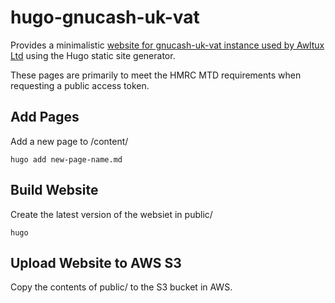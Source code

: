 # hugo-gnucash-uk-vat
Provides a minimalistic [website for gnucash-uk-vat instance used by Awltux Ltd](http://gnucash-uk-vat.awltux.trade/) using the Hugo static site generator.

These pages are primarily to meet the HMRC MTD requirements when requesting a public access token.

## Add Pages
Add a new page to /content/

```hugo add new-page-name.md```

## Build Website
Create the latest version of the websiet in public/

```hugo```

## Upload Website to AWS S3
Copy the contents of public/ to the S3 bucket in AWS.

